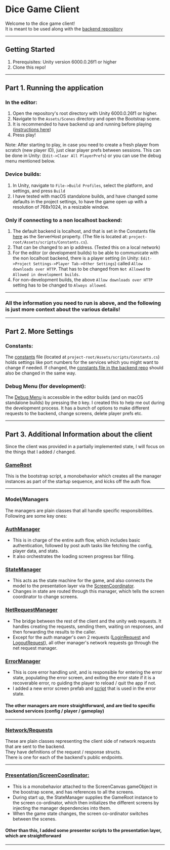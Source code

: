 # Dice Game Client

Welcome to the dice game client! \
It is meant to be used along with the [backend repository](https://github.com/pluckynumbat/dice-game-backend)

---
## Getting Started
1. Prerequisites: Unity version 6000.0.26f1 or higher
2. Clone this repo!

---
## Part 1. Running the application

### In the editor:
1. Open the repository's root directory with Unity 6000.0.26f1 or higher.
2. Navigate to the `Assets/Scenes` directory and open the Bootstrap scene.
3. It is recommended to have backend up and running before playing ([instructions here](https://github.com/pluckynumbat/dice-game-backend?tab=readme-ov-file#part-1-running-the-application)) 
4. Press play!

Note: After starting to play, in case you need to create a fresh player from scratch (new player ID), just clear player prefs between sessions. This can be done in Unity: (`Edit->Clear All PlayerPrefs`) or you can use the debug menu mentioned below.

### Device builds:
 1. In Unity, navigate to `File->Build Profiles`, select the platform, and settings, and press `Build`
 2. I have tested with macOS standalone builds, and have changed some defaults in the project settings, to have the game open up with a resolution of 768x1024, in a resizable window.

### Only if connecting to a non localhost backend:
1. The default backend is localhost, and that is set in the Constants file [here](https://github.com/pluckynumbat/dice-game-client/blob/main/Assets/Scripts/Constants.cs#L9) as the ServerHost property. (The file is located at: `project-root/Assets/scripts/Constants.cs`).
2. That can be changed to an ip address. (Tested this on a local network)
3. For the editor (or development builds) to be able to communicate with the non localhost backend, there is a player setting (in Unity: `Edit->Project Settings->Player Tab->Other Settings`) called `Allow downloads over HTTP`. That has to be changed from `Not Allowed` to `Allowed in development builds`.
4. For non-development builds, the above `Allow downloads over HTTP` setting has to be changed to `Always allowed`.

---
### All the information you need to run is above, and the following is just more context about the various details!

---
## Part 2. More Settings

### Constants:
The [constants](https://github.com/pluckynumbat/dice-game-client/blob/main/Assets/Scripts/Constants.cs) file (located at `project-root/Assets/scripts/Constants.cs`) holds settings like port numbers for the services which you might want to change if needed.
If changed, the [constants file in the backend repo](https://github.com/pluckynumbat/dice-game-backend/blob/main/internal/shared/constants/constants.go) should also be changed in the same way.

### Debug Menu (for development):
The [Debug Menu](https://github.com/pluckynumbat/dice-game-client/blob/main/Assets/Scripts/DebugMenu.cs) is accessible in the editor builds (and on macOS standalone builds) by pressing the `D` key. I created this to help me out during the development process. It has a bunch of options to make different requests to the backend, change screens, delete player prefs etc. 

---
## Part 3. Additional Information about the client

Since the client was provided in a partially implemented state, I will focus on the things that I added / changed.

### [GameRoot](https://github.com/pluckynumbat/dice-game-client/blob/main/Assets/Scripts/GameRoot.cs)
This is the bootstrap script, a monobehavior which creates all the manager instances as part of the startup sequence, and kicks off the auth flow.

---
### Model/Managers
The managers are plain classes that all handle specific responsibilities. Following are some key ones:


### [AuthManager](https://github.com/pluckynumbat/dice-game-client/blob/main/Assets/Scripts/Model/AuthManager.cs)
 - This is in charge of the entire auth flow, which includes basic authentication, followed by post auth tasks like fetching the config, player data, and stats. 
 - It also orchestrates the loading screen progress bar filling.

### [StateManager](https://github.com/pluckynumbat/dice-game-client/blob/main/Assets/Scripts/Model/StateManager.cs)
 - This acts as the state machine for the game, and also connects the model to the presentation layer via the [ScreenCoordinator](https://github.com/pluckynumbat/dice-game-client/blob/main/Assets/Scripts/Presentation/ScreenCoordinator.cs).
 - Changes in state are routed through this manager, which tells the screen coordinator to change screens.

### [NetRequestManager](https://github.com/pluckynumbat/dice-game-client/blob/main/Assets/Scripts/Model/NetRequestManager.cs)
 - The bridge between the rest of the client and the unity web requests. It handles creating the requests, sending them, waiting on responses, and then forwarding the results to the caller.
 - Except for the auth manager's own 2 requests ([LoginRequest](https://github.com/pluckynumbat/dice-game-client/blob/main/Assets/Scripts/Network/LoginRequest.cs) and [LogoutRequest](https://github.com/pluckynumbat/dice-game-client/blob/main/Assets/Scripts/Network/LogoutRequest.cs)), all other manager's network requests go through the net request manager.

### [ErrorManager](https://github.com/pluckynumbat/dice-game-client/blob/main/Assets/Scripts/Model/ErrorManager.cs)
 - This is core error handling unit, and is responsible for entering the error state, populating the error screen, and exiting the error state if it is a recoverable error, ro guiding the player to reload / quit the app if not.
 - I added a new error screen prefab and [script](https://github.com/pluckynumbat/dice-game-client/blob/main/Assets/Scripts/Presentation/Error/Screen/ErrorScreen.cs) that is used in the error state.


#### The other managers are more straightforward, and are tied to specific backend services (config / player / gameplay) 

---
### [Network/Requests](https://github.com/pluckynumbat/dice-game-client/tree/main/Assets/Scripts/Network)
These are plain classes representing the client side of network requests that are sent to the backend. \
They have definitions of the request / response structs. \
There is one for each of the backend's public endpoints.

---
### [Presentation/ScreenCoordinator:](https://github.com/pluckynumbat/dice-game-client/blob/main/Assets/Scripts/Presentation/ScreenCoordinator.cs)
 - This is a monobehavior attached to the ScreenCanvas gameObject in the boostrap scene, and has references to all the screens.
 - During start up, the StateManager supplies the GameRoot instance to the screen co-ordinator, which then initializes the different screens by injecting the manager dependencies into them.
 - When the game state changes, the screen co-ordinator switches between the scenes.

#### Other than this, I added some presenter scripts to the presentation layer, which are straightforward

---
